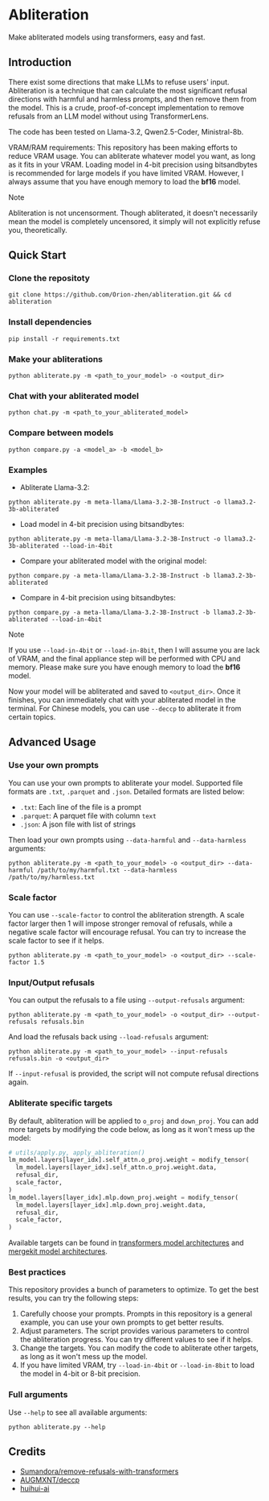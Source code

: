 # Abliteration

Make abliterated models using transformers, easy and fast.

## Introduction

There exist some directions that make LLMs to refuse users' input. Abliteration is a technique that can calculate the most significant refusal directions with harmful and harmless prompts, and then remove them from the model. This is a crude, proof-of-concept implementation to remove refusals from an LLM model without using TransformerLens.

The code has been tested on Llama-3.2, Qwen2.5-Coder, Ministral-8b.

VRAM/RAM requirements: This repository has been making efforts to reduce VRAM usage. You can abliterate whatever model you want, as long as it fits in your VRAM. Loading model in 4-bit precision using bitsandbytes is recommended for large models if you have limited VRAM. However, I always assume that you have enough memory to load the **bf16** model.

> [!NOTE]
> Abliteration is not uncensorment. Though abliterated, it doesn't necessarily mean the model is completely uncensored, it simply will not explicitly refuse you, theoretically.

## Quick Start

### Clone the repositoty

```shell
git clone https://github.com/Orion-zhen/abliteration.git && cd abliteration
```

### Install dependencies

```shell
pip install -r requirements.txt
```

### Make your abliterations

```shell
python abliterate.py -m <path_to_your_model> -o <output_dir>
```

### Chat with your abliterated model

```shell
python chat.py -m <path_to_your_abliterated_model>
```

### Compare between models

```shell
python compare.py -a <model_a> -b <model_b>
```

### Examples

- Abliterate Llama-3.2:

```shell
python abliterate.py -m meta-llama/Llama-3.2-3B-Instruct -o llama3.2-3b-abliterated
```

- Load model in 4-bit precision using bitsandbytes:

```shell
python abliterate.py -m meta-llama/Llama-3.2-3B-Instruct -o llama3.2-3b-abliterated --load-in-4bit
```

- Compare your abliterated model with the original model:

```shell
python compare.py -a meta-llama/Llama-3.2-3B-Instruct -b llama3.2-3b-abliterated
```

- Compare in 4-bit precision using bitsandbytes:

```shell
python compare.py -a meta-llama/Llama-3.2-3B-Instruct -b llama3.2-3b-abliterated --load-in-4bit
```

> [!NOTE]
> If you use `--load-in-4bit` or `--load-in-8bit`, then I will assume you are lack of VRAM, and the final appliance step will be performed with CPU and memory. Please make sure you have enough memory to load the **bf16** model.

Now your model will be abliterated and saved to `<output_dir>`. Once it finishes, you can immediately chat with your abliterated model in the terminal. For Chinese models, you can use `--deccp` to abliterate it from certain topics.

## Advanced Usage

### Use your own prompts

You can use your own prompts to abliterate your model. Supported file formats are `.txt`, `.parquet` and `.json`. Detailed formats are listed below:

- `.txt`: Each line of the file is a prompt
- `.parquet`: A parquet file with column `text`
- `.json`: A json file with list of strings

Then load your own prompts using `--data-harmful` and `--data-harmless` arguments:

```shell
python abliterate.py -m <path_to_your_model> -o <output_dir> --data-harmful /path/to/my/harmful.txt --data-harmless /path/to/my/harmless.txt
```

### Scale factor

You can use `--scale-factor` to control the abliteration strength. A scale factor larger then 1 will impose stronger removal of refusals, while a negative scale factor will encourage refusal. You can try to increase the scale factor to see if it helps.

```shell
python abliterate.py -m <path_to_your_model> -o <output_dir> --scale-factor 1.5
```

### Input/Output refusals

You can output the refusals to a file using `--output-refusals` argument:

```shell
python abliterate.py -m <path_to_your_model> -o <output_dir> --output-refusals refusals.bin
```

And load the refusals back using `--load-refusals` argument:

```shell
python abliterate.py -m <path_to_your_model> --input-refusals refusals.bin -o <output_dir>
```

If `--input-refusal` is provided, the script will not compute refusal directions again.

### Abliterate specific targets

By default, abliteration will be applied to `o_proj` and `down_proj`. You can add more targets by modifying the code below, as long as it won't mess up the model:

```python
# utils/apply.py, apply_abliteration()
lm_model.layers[layer_idx].self_attn.o_proj.weight = modify_tensor(
  lm_model.layers[layer_idx].self_attn.o_proj.weight.data,
  refusal_dir,
  scale_factor,
)
lm_model.layers[layer_idx].mlp.down_proj.weight = modify_tensor(
  lm_model.layers[layer_idx].mlp.down_proj.weight.data,
  refusal_dir,
  scale_factor,
)
```

Available targets can be found in [transformers model architectures](https://github.com/huggingface/transformers/tree/main/src/transformers/models) and [mergekit model architectures](https://github.com/arcee-ai/mergekit/tree/main/mergekit/_data/architectures).

### Best practices

This repository provides a bunch of parameters to optimize. To get the best results, you can try the following steps:

1. Carefully choose your prompts. Prompts in this repository is a general example, you can use your own prompts to get better results.
2. Adjust parameters. The script provides various parameters to control the abliteration progress. You can try different values to see if it helps.
3. Change the targets. You can modify the code to abliterate other targets, as long as it won't mess up the model.
4. If you have limited VRAM, try `--load-in-4bit` or `--load-in-8bit` to load the model in 4-bit or 8-bit precision.

### Full arguments

Use `--help` to see all available arguments:

```shell
python abliterate.py --help
```

## Credits

- [Sumandora/remove-refusals-with-transformers](https://github.com/Sumandora/remove-refusals-with-transformers)
- [AUGMXNT/deccp](https://github.com/AUGMXNT/deccp)
- [huihui-ai](https://huggingface.co/huihui-ai)

